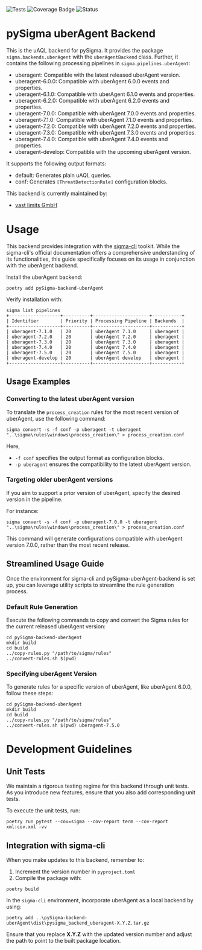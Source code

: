 ![Tests](https://github.com/vastlimits/pySigma-backend-uberAgent/actions/workflows/test.yml/badge.svg)
![Coverage Badge](https://img.shields.io/endpoint?url=https://gist.githubusercontent.com/svnscha/771a36a467fe196af4b6c9635ff1a12a/raw/vastlimits-pySigma-backend-uberAgent.json)
![Status](https://img.shields.io/badge/Status-pre--release-orange)

# pySigma uberAgent Backend

This is the uAQL backend for pySigma. It provides the package `sigma.backends.uberAgent` with the `uberAgentBackend` class.
Further, it contains the following processing pipelines in `sigma.pipelines.uberAgent`:

* uberagent: Compatible with the latest released uberAgent version.
* uberagent-6.0.0: Compatible with uberAgent 6.0.0 events and properties.
* uberagent-6.1.0: Compatible with uberAgent 6.1.0 events and properties.
* uberagent-6.2.0: Compatible with uberAgent 6.2.0 events and properties.
* uberagent-7.0.0: Compatible with uberAgent 7.0.0 events and properties.
* uberagent-7.1.0: Compatible with uberAgent 7.1.0 events and properties.
* uberagent-7.2.0: Compatible with uberAgent 7.2.0 events and properties.
* uberagent-7.3.0: Compatible with uberAgent 7.3.0 events and properties.
* uberagent-7.4.0: Compatible with uberAgent 7.4.0 events and properties.
* uberagent-develop: Compatible with the upcoming uberAgent version.

It supports the following output formats:

* default: Generates plain uAQL queries.
* conf: Generates `[ThreatDetectionRule]` configuration blocks.

This backend is currently maintained by:

* [vast limits GmbH](https://github.com/vastlimits/)

# Usage
This backend provides integration with the  [sigma-cli](https://github.com/SigmaHQ/sigma-cli) toolkit.
While the sigma-cli's official documentation offers a comprehensive understanding of its functionalities, this guide specifically focuses on its usage in conjunction with the uberAgent backend.

Install the uberAgent backend:

```
poetry add pySigma-backend-uberAgent
```

Verify installation with:

```
sigma list pipelines
+-------------------+----------+---------------------+-----------+
| Identifier        | Priority | Processing Pipeline | Backends  |
+-------------------+----------+---------------------+-----------+
| uberagent-7.1.0   | 20       | uberAgent 7.1.0     | uberagent |
| uberagent-7.2.0   | 20       | uberAgent 7.2.0     | uberagent |
| uberagent-7.3.0   | 20       | uberAgent 7.3.0     | uberagent |
| uberagent-7.4.0   | 20       | uberAgent 7.4.0     | uberagent |
| uberagent-7.5.0   | 20       | uberAgent 7.5.0     | uberagent |
| uberagent-develop | 20       | uberAgent develop   | uberagent |
+-------------------+----------+---------------------+-----------+
```

## Usage Examples

### Converting to the latest uberAgent version
To translate the `process_creation` rules for the most recent version of uberAgent, use the following command:

```
sigma convert -s -f conf -p uberagent -t uberagent "..\sigma\rules\windows\process_creation\" > process_creation.conf
```

Here,
- `-f conf` specifies the output format as configuration blocks.
- `-p uberagent` ensures the compatibility to the latest uberAgent version.

### Targeting older uberAgent versions
If you aim to support a prior version of uberAgent, specify the desired version in the pipeline.

For instance:

```
sigma convert -s -f conf -p uberagent-7.0.0 -t uberagent "..\sigma\rules\windows\process_creation\" > process_creation.conf
```

This command will generate configurations compatible with uberAgent version 7.0.0, rather than the most recent release.

## Streamlined Usage Guide
Once the environment for sigma-cli and pySigma-uberAgent-backend is set up, you can leverage utility scripts to streamline the rule generation process.

### Default Rule Generation
Execute the following commands to copy and convert the Sigma rules for the current released uberAgent version:

```
cd pySigma-backend-uberAgent
mkdir build
cd build
../copy-rules.py "/path/to/sigma/rules"
../convert-rules.sh $(pwd)
```

### Specifying uberAgent Version
To generate rules for a specific version of uberAgent, like uberAgent 6.0.0, follow these steps:

```
cd pySigma-backend-uberAgent
mkdir build
cd build
../copy-rules.py "/path/to/sigma/rules"
../convert-rules.sh $(pwd) uberagent-7.5.0
```


# Development Guidelines

## Unit Tests
We maintain a rigorous testing regime for this backend through unit tests. As you introduce new features, ensure that you also add corresponding unit tests.

To execute the unit tests, run:

```
poetry run pytest --cov=sigma --cov-report term --cov-report xml:cov.xml -vv
```


## Integration with sigma-cli
When you make updates to this backend, remember to:

1. Increment the version number in `pyproject.toml`
2. Compile the package with:

```
poetry build
```

In the `sigma-cli` environment, incorporate uberAgent as a local backend by using:

```
poetry add ..\pySigma-backend-uberAgent\dist\pysigma_backend_uberagent-X.Y.Z.tar.gz
```

Ensure that you replace **X.Y.Z** with the updated version number and adjust the path to point to the built package location.
